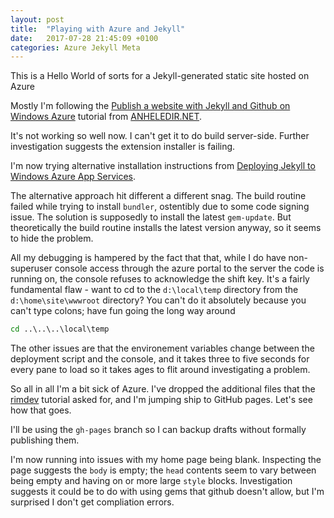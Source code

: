 ```yaml
---
layout: post
title:  "Playing with Azure and Jekyll"
date:   2017-07-28 21:45:09 +0100
categories: Azure Jekyll Meta
---
```

This is a Hello World of sorts for a Jekyll-generated static site hosted on Azure

Mostly I'm following the [Publish a website with Jekyll and Github on Windows Azure][1] tutorial from [ANHELEDIR.NET][2].

It's not working so well now.  I can't get it to do build server-side.  Further investigation suggests the extension installer is failing.  

I'm now trying alternative installation instructions from [Deploying Jekyll to Windows Azure App Services][3].

The alternative approach hit different a different snag.  The build routine failed while trying to install `bundler`, ostentibly due to some code signing issue.  The solution is supposedly to install the latest `gem-update`.  But theoretically the build routine installs the latest version anyway, so it seems to hide the problem.

All my debugging is hampered by the fact that that, while I do have non-superuser console access through the azure portal to the server the code is running on, the console refuses to acknowledge the shift key.  It's a fairly fundamental flaw - want to cd to the `d:\local\temp` directory from the `d:\home\site\wwwroot` directory?  You can't do it absolutely because you can't type colons;  have fun going the long way around

``` cmd
cd ..\..\..\local\temp
```

The other issues are that the environement variables change between the deployment script and the console, and it takes three to five seconds for every pane to load so it takes ages to flit around investigating a problem.

So all in all I'm a bit sick of Azure. I've dropped the additional files that the [rimdev][3] tutorial asked for, and I'm jumping ship to GitHub pages.  Let's see how that goes.

I'll be using the `gh-pages` branch so I can backup drafts without formally publishing them.

I'm now running into issues with my home page being blank.  Inspecting the page suggests the `body` is empty;  the `head` contents seem to vary between being empty and having on or more large `style` blocks.  Investigation suggests it could be to do with using gems that github doesn't allow, but I'm surprised I don't get compliation errors.


[1]: https://gordon-breuer.de/azure/2016/03/01/Publish-a-website-with-Jekyll-and-Github-on-Windows-Azure.html
[2]: https://gordon-breuer.de/
[3]: https://rimdev.io/deploying-jekyll-to-windows-azure-app-services/
